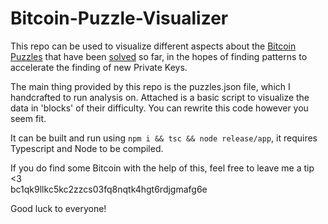 # Bitcoin-Puzzle-Visualizer

This repo can be used to visualize different aspects about the [Bitcoin Puzzles](https://bitcointalk.org/index.php?topic=1306983) that have been [solved](https://privatekeys.pw/puzzles/bitcoin-puzzle-tx) so far, in the hopes of finding patterns to accelerate the finding of new Private Keys.

The main thing provided by this repo is the puzzles.json file, which I handcrafted to run analysis on. Attached is a basic script to visualize the data in 'blocks' of their difficulty. You can rewrite this code however you seem fit.

It can be built and run using `npm i && tsc && node release/app`, it requires Typescript and Node to be compiled.

If you do find some Bitcoin with the help of this, feel free to leave me a tip <3 <br>
bc1qk9llkc5kc2zzcs03fq8nqtk4hgt6rdjgmafg6e <br>

Good luck to everyone! 
